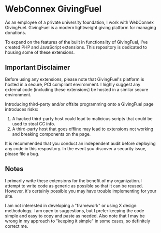 # WebConnex GivingFuel
As an employee of a private university foundation, I work with WebConnex GivingFuel.  GivingFuel is a modern lightweight giving platform for managing donations.

To expand on the features of the built in functionality of GivingFuel, I've created PHP and JavaScript extensions.  This repository is dedicated to housing some of these extensions.

## Important Disclaimer
Before using any extensions, please note that GivingFuel's platform is hosted in a secure, PCI compliant environment. I highly suggest any external code (including these extensions) be hosted in a similar secure environment.

Introducing third-party and/or offsite programming onto a GivingFuel page introduces risks:
1. A hacked third-party host could lead to malicious scripts that could be used to steal CC info.
2. A third-party host that goes offline may lead to extensions not working and breaking components on the page.

It is recommended that you conduct an independent audit before deploying any code in this respository. In the event you discover a security issue, please file a bug.

## Notes
I primarily write these extensions for the benefit of my organization. I attempt to write code as generic as possible so that it can be reused. However, it's certainly possible you may have trouble implementing for your site.

I am not interested in developing a "framework" or using X design methodology. I am open to suggestions, but I prefer keeping the code simple and easy to copy and paste as needed.  Also note that I may be wrong in my approach to "keeping it simple" in some cases, so definitely correct me.

